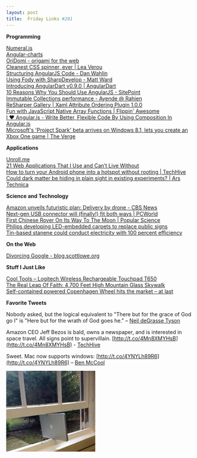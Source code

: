 ```yaml
---
layout: post
title:  Friday Links #281
---
```

**Programming**

[Numeral.js](http://numeraljs.com/?utm_source=javascriptweekly&utm_medium=email)  
[Angular-charts](http://chinmaymk.github.io/angular-charts/)  
[OriDomi - origami for the web](http://oridomi.com/?utm_source=html5weekly&utm_medium=email)  
[Cleanest CSS spinner, ever | Lea Verou](http://lea.verou.me/2013/11/cleanest-css-spinner-ever/?utm_source=feedburner&utm_medium=feed&utm_campaign=Feed%3A+leaverou+%28Lea+Verou%29)  
[Structuring AngularJS Code - Dan Wahlin](http://weblogs.asp.net/dwahlin/archive/2013/12/01/structuring-angularjs-code.aspx)  
[Using Fody with SharpDevelop - Matt Ward](http://community.sharpdevelop.net/blogs/mattward/archive/2013/12/01/UsingFodyWithSharpDevelop.aspx)  
[Introducing AngularDart v0.9.0 | AngularDart](http://blog.angulardart.org/2013/11/today-we-are-happy-to-share-with-you.html)  
[10 Reasons Why You Should Use AngularJS - SitePoint](http://www.sitepoint.com/10-reasons-use-angularjs/?utm_source=ng-newsletter&utm_campaign=a4f17a4a45-AngularJS_Week_of_12_0312_2_2013&utm_medium=email&utm_term=0_fa61364f13-a4f17a4a45-88880093)  
[Immutable Collections performance - Ayende @ Rahien](http://ayende.com/blog/164739/immutable-collections-performance?Key=ddb9ae29-8786-4187-a5f1-5e027ac7dab3&utm_source=feedburner&utm_medium=feed&utm_campaign=Feed%3A+AyendeRahien+%28Ayende+%40+Rahien%29)  
[ReSharper Gallery | Xaml Attribute Ordering Plugin 1.0.0](https://resharper-plugins.jetbrains.com/packages/JetBrains.ReSharper.Plugins.XamlAttributeOrdering/1.0.0)  
[Fun with JavaScript Native Array Functions | Flippin' Awesome](http://flippinawesome.org/2013/11/25/fun-with-javascript-native-array-functions/?utm_source=javascriptweekly&utm_medium=email)  
[I ♥ Angular.js - Write Better, Flexible Code By Using Composition In Angular.js](http://iheartangularjs.com/post/66604936242/composition-in-angularjs)  
[Microsoft's 'Project Spark' beta arrives on Windows 8.1, lets you create an Xbox One game | The Verge](http://www.theverge.com/2013/12/3/5169716/microsoft-project-spark-windows-8-1-beta-app)

**Applications**

[Unroll.me](https://unroll.me/)[  
21 Web Applications That I Use and Can’t Live Without](http://www.smartpassiveincome.com/21-web-applications/)  
[How to turn your Android phone into a hotspot without rooting | TechHive](http://www.techhive.com/article/2068489/how-to-turn-your-android-phone-into-a-hotspot-without-rooting.html)  
[Could dark matter be hiding in plain sight in existing experiments? | Ars Technica](http://arstechnica.com/science/2013/12/could-dark-matter-be-hiding-in-plain-sight-in-existing-experiments/)

**Science and Technology**

[Amazon unveils futuristic plan: Delivery by drone - CBS News](http://www.cbsnews.com/news/amazon-unveils-futuristic-plan-delivery-by-drone/)  
[Next-gen USB connector will (finally!) fit both ways | PCWorld](http://www.pcworld.com/article/2068940/planned-new-usb-connector-will-fit-both-ways.html)  
[First Chinese Rover On Its Way To The Moon | Popular Science](http://www.popsci.com/article/technology/first-chinese-rover-its-way-moon)  
[Philips developing LED-embedded carpets to replace public signs](http://www.gizmag.com/philips-led-carpet/29865/)  
[Tin-based stanene could conduct electricity with 100 percent efficiency](http://www.gizmag.com/stanene-topological-insulator/29976/)

**On the Web**

[Divorcing Google - blog.scottlowe.org](http://blog.scottlowe.org/2013/12/04/divorcing-google/)

**Stuff I Just Like**

[Cool Tools – Logitech Wireless Rechargeable Touchpad T650](http://kk.org/cooltools/archives/13442)  
[The Real Leap Of Faith: 4,700 Feet High Mountain Glass Skywalk](http://www.bitrebels.com/lifestyle/4700-feet-high-mountain-glass-skywalk/)  
[Self-contained powered Copenhagen Wheel hits the market – at last](http://www.gizmag.com/superpedestrian-mit-copenhagen-wheel/29994/)

**Favorite Tweets**

Nobody asked, but the logical equivalent to "There but for the grace of God go I" is "Here but for the wrath of God goes he." – [Neil deGrasse Tyson](https://twitter.com/neiltyson/status/409035615489904640)

Amazon CEO Jeff Bezos is bald, owns a newspaper, and is interested in space travel. All signs point to supervillain. [http://t.co/4Mn8XMYHsB](http://t.co/4Mn8XMYHsB) - [TechHive](https://twitter.com/TechHive/status/407888002455973888)

Sweet. Mac now supports windows: [http://t.co/4YNYLh89R6](http://t.co/4YNYLh89R6) – [Ben McCool](https://twitter.com/BenMcCool/status/408417817407803392)

[![Bar910eIcAAWytb](/cdn/images/blog/Windows-Live-Writer/Friday-Links-_D4EB/Bar910eIcAAWytb_thumb.jpg)](/cdn/images/blog/Windows-Live-Writer/Friday-Links-_D4EB/Bar910eIcAAWytb_2.jpg)
